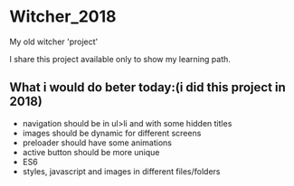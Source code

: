 # Witcher_2018
My old witcher 'project'

I share this project available only to show my learning path.

## What i would do beter today:(i did this project in 2018)
- navigation should be in ul>li and with some hidden titles
- images should be dynamic for different screens
- preloader should have some animations
- active button should be more unique
- ES6
- styles, javascript and images in different files/folders
